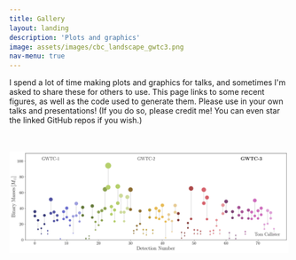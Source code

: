 ```yaml
---
title: Gallery
layout: landing
description: 'Plots and graphics'
image: assets/images/cbc_landscape_gwtc3.png
nav-menu: true
---
```


<!-- Main -->
<div id="main">

<!-- One -->
<section id="one">
	<div class="inner">
		<p>I spend a lot of time making plots and graphics for talks, and sometimes I'm asked to share these for others to use. This page links to some recent figures, as well as the code used to generate them. Please use in your own talks and presentations! (If you do so, please credit me! You can even star the linked GitHub repos if you wish.)</p>
	</div>
</section>

<div class="box alt">
	<div class="row 10% uniform">
		<div class="4u"><span class="image crop"><img src="assets/images/pic08.jpg" alt="" /></span></div>
		<div class="4u"><span class="image crop"><img src="assets/images/pic08.jpg" alt="" /></span></div>
		<div class="4u$"><span class="image crop"><img src="assets/images/cbc_landscape_gwtc3.png  " alt="" /></span></div>
    </div>
</div>

</div>
